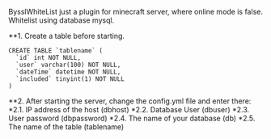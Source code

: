 BysslWhiteList just a plugin for minecraft server, where online mode is false. Whitelist using database mysql.

**1. Create a table before starting.
```
CREATE TABLE `tablename` (
  `id` int NOT NULL,
  `user` varchar(100) NOT NULL,
  `dateTime` datetime NOT NULL,
  `included` tinyint(1) NOT NULL
)
```
**2. After starting the server, change the config.yml file and enter there:
  *2.1. IP address of the host (dbhost)
  *2.2. Database User (dbuser)
  *2.3. User password (dbpassword)
  *2.4. The name of your database (db)
  *2.5. The name of the table (tablename)
